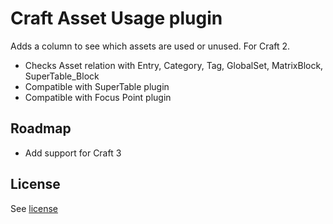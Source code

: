 # Craft Asset Usage plugin

Adds a column to see which assets are used or unused. For Craft 2.

- Checks Asset relation with Entry, Category, Tag, GlobalSet, MatrixBlock, SuperTable_Block
- Compatible with SuperTable plugin
- Compatible with Focus Point plugin

## Roadmap

- Add support for Craft 3

## License

See [license](https://github.com/born05/craft-assetusage/blob/master/LICENSE)
